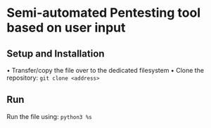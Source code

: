 # Semi-automated Pentesting tool based on user input
## Setup and Installation
• Transfer/copy the file over to the dedicated filesystem
• Clone the repository: `git clone <address>`

## Run
Run the file using: `python3 %s`
